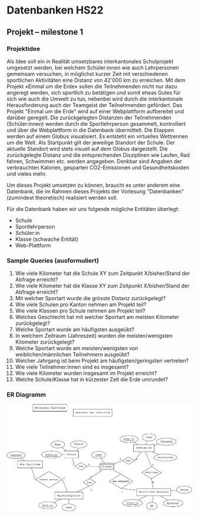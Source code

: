 # Datenbanken HS22
## Projekt – milestone 1

### Projektidee
Als Idee soll ein in Realität umsetzbares interkantonales Schulprojekt umgesetzt werden, bei welchem Schüler:innen wie auch Lehrpersonen gemeinsam versuchen, in möglichst kurzer Zeit mit verschiedenen sportlichen Aktivitäten eine Distanz von 42'000 km zu erreichen. Mit dem Projekt «Einmal um die Erde» sollen die Teilnehmenden nicht nur dazu angeregt werden, sich sportlich zu betätigen und somit etwas Gutes für sich wie auch die Umwelt zu tun, nebenbei wird durch die interkantonale Herausforderung auch der Teamgeist der Teilnehmenden gefördert.
Das Projekt "Einmal um die Erde" wird auf einer Webplattform aufbereitet und darüber geregelt. Die zurückgelegten Distanzen der Teilnehmenden (Schüler:innen) werden durch die Sportlehrperson gesammelt, kontrolliert und über die Webplattform in die Datenbank übermittelt. Die Etappen werden auf einem Globus visualisiert. Es entsteht ein virtuelles Wettrennen um die Welt. Als Startpunkt gilt der jeweilige Standort der Schule. Der aktuelle Standort wird stets visuell auf dem Globus dargestellt. Die zurückgelegte Distanz und die entsprechenden Disziplinen wie Laufen, Rad fahren, Schwimmen etc. werden angegeben. Denkbar sind Angaben der verbrauchten Kalorien, gesparten CO2-Emissionen und Gesundheitskosten und vieles mehr. 

Um dieses Projekt umsetzen zu können, braucht es unter anderem eine Datenbank, die im Rahmen dieses Projekts der Vorlesung "Datenbanken" (zumindest theoretisch) realisiert werden soll. 

Für die Datenbank haben wir uns folgende mögliche Entitäten überlegt:
- Schule 
- Sportlehrperson
- Schüler:in
- Klasse (schwache Entität)
- Web-Plattform



### Sample Queries (ausformuliert)

1.	Wie viele Kilometer hat die Schule XY zum Zeitpunkt X/bisher/Stand der Abfrage erreicht? 
2.	Wie viele Kilometer hat die Klasse XY zum Zeitpunkt X/bisher/Stand der Abfrage erreicht? 
3.	Mit welcher Sportart wurde die grösste Distanz zurückgelegt? 
4.	Wie viele Schulen pro Kanton nehmen am Projekt teil? 
5.	Wie viele Klassen pro Schule nehmen am Projekt teil? 
6.	Welches Geschlecht hat mit welcher Sportart am meisten Kilometer zurückgelegt? 
7.	Welche Sportart wurde am häufigsten ausgeübt? 
8.	In welchem Zeitraum (Jahreszeit) wurden die meisten/wenigsten Kilometer zurückgelegt? 
9.	Welche Sportart wurde am meisten/wenigsten von weiblichen/männlichen Teilnehmern ausgeübt? 
10.	Welcher Jahrgang ist beim Projekt am häufigsten/geringsten vertreten? 
11.	Wie viele Teilnehmer:innen sind es insgesamt? 
12.	Wie viele Kilometer wurden insgesamt im Projekt erreicht? 
13.	Welche Schule/Klasse hat in kürzester Zeit die Erde umrundet? 

### ER Diagramm

![ER Diagramm](./ER-umdieErde.png)


